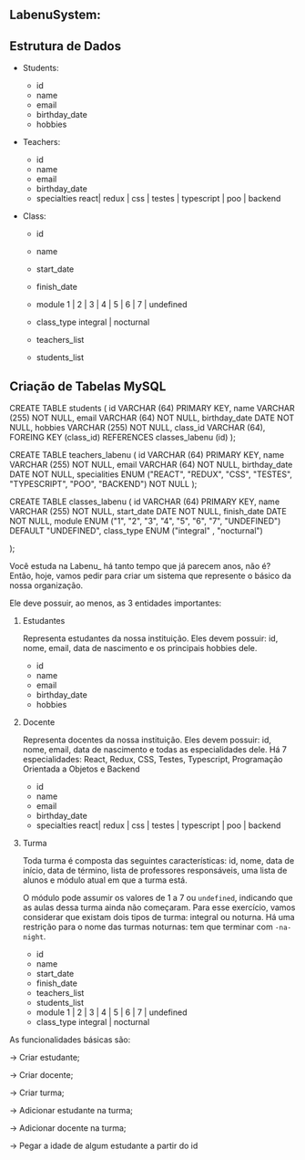 ## LabenuSystem:

## Estrutura de Dados

- Students:

    - id
    - name
    - email
    - birthday_date
    - hobbies

- Teachers:

    - id
    - name
    - email
    - birthday_date
    - specialties react| redux | css | testes | typescript | poo | backend

- Class:

    - id
    - name
    - start_date
    - finish_date
    - module 1 | 2 | 3 | 4 | 5 | 6 | 7 | undefined
    - class_type integral | nocturnal

    - teachers_list
    - students_list


## Criação de Tabelas MySQL

CREATE TABLE students (
    id VARCHAR (64) PRIMARY KEY,
    name VARCHAR (255) NOT NULL,
    email VARCHAR (64) NOT NULL,
    birthday_date DATE NOT NULL,
    hobbies VARCHAR (255) NOT NULL,
    class_id VARCHAR (64), 
    FOREING KEY (class_id) REFERENCES classes_labenu (id)
);

CREATE TABLE teachers_labenu (
    id VARCHAR (64) PRIMARY KEY,
    name VARCHAR (255) NOT NULL,
    email VARCHAR (64) NOT NULL,
    birthday_date DATE NOT NULL,
    specialities ENUM ("REACT", "REDUX", "CSS", "TESTES", 
    "TYPESCRIPT", "POO", "BACKEND") NOT NULL
);

CREATE TABLE classes_labenu (
    id VARCHAR (64) PRIMARY KEY,
    name VARCHAR (255) NOT NULL,
    start_date DATE NOT NULL,
    finish_date DATE NOT NULL,
    module ENUM ("1", "2", "3", "4", "5", "6", "7", "UNDEFINED") DEFAULT "UNDEFINED",
    class_type ENUM ("integral" , "nocturnal")
    
);


Você estuda na Labenu_ há tanto tempo que já parecem anos, não é? Então, hoje, vamos pedir para criar um sistema que represente o básico da nossa organização. 

Ele deve possuir, ao menos, as 3 entidades importantes:

1. Estudantes 

    Representa estudantes da nossa instituição. Eles devem possuir: id, nome, email, data de nascimento e os principais hobbies dele. 

    - id
    - name
    - email
    - birthday_date
    - hobbies

2. Docente

    Representa docentes da nossa instituição. Eles devem possuir: id, nome, email, data de nascimento e todas as especialidades dele. Há 7 especialidades: React, Redux, CSS, Testes, Typescript, Programação Orientada a Objetos e Backend

    - id
    - name
    - email
    - birthday_date
    - specialties react| redux | css | testes | typescript | poo | backend

3. Turma

    Toda turma é composta das seguintes características: id, nome, data de início, data de término, lista de professores responsáveis, uma lista de alunos e módulo atual em que a turma está.

    O módulo pode assumir os valores de 1 a 7 ou `undefined`, indicando que as aulas dessa turma ainda não começaram. Para esse exercício, vamos considerar que existam dois tipos de turma: integral ou noturna. Há uma restrição para o nome das turmas noturnas: tem que terminar com `-na-night`.

    - id
    - name
    - start_date
    - finish_date
    - teachers_list
    - students_list
    - module 1 | 2 | 3 | 4 | 5 | 6 | 7 | undefined
    - class_type integral | nocturnal

As funcionalidades básicas são:

→ Criar estudante;

→ Criar docente;

→ Criar turma;

→ Adicionar estudante na turma;

→ Adicionar docente na turma;

→ Pegar a idade de algum estudante a partir do id
